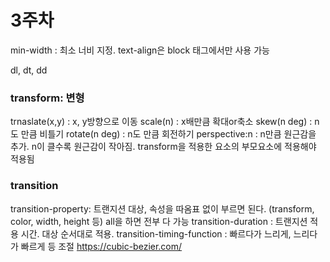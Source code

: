 # 3주차

min-width : 최소 너비 지정.
text-align은 block 태그에서만 사용 가능

dl, dt, dd

### transform: 변형

trnaslate(x,y) : x, y방향으로 이동
scale(n) : x배만큼 확대or축소
skew(n deg) : n도 만큼 비틀기
rotate(n deg) : n도 만큼 회전하기
perspective:n : n만큼 원근감을 추가. n이 클수록 원근감이 작아짐. transform을 적용한 요소의 부모요소에 적용해야 적용됨

### transition

transition-property: 트랜지션 대상, 속성을 따옴표 없이 부르면 된다. (transform, color, width, height 등) all을 하면 전부 다 가능
transition-duration : 트랜지션 적용 시간. 대상 순서대로 적용.
transition-timing-function : 빠르다가 느리게, 느리다가 빠르게 등 조절 https://cubic-bezier.com/
